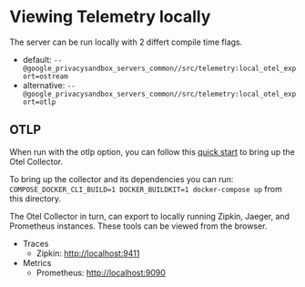 # Viewing Telemetry locally

The server can be run locally with 2 differt compile time flags.

-   default: `--@google_privacysandbox_servers_common//src/telemetry:local_otel_export=ostream`
-   alternative: `--@google_privacysandbox_servers_common//src/telemetry:local_otel_export=otlp`

## OTLP

When run with the otlp option, you can follow this
[quick start](https://opentelemetry.io/docs/collector/quick-start/) to bring up the Otel Collector.

To bring up the collector and its dependencies you can run:
`COMPOSE_DOCKER_CLI_BUILD=1 DOCKER_BUILDKIT=1 docker-compose up` from this directory.

The Otel Collector in turn, can export to locally running Zipkin, Jaeger, and Prometheus instances.
These tools can be viewed from the browser.

-   Traces
    -   Zipkin: <http://localhost:9411>
-   Metrics
    -   Prometheus: <http://localhost:9090>
